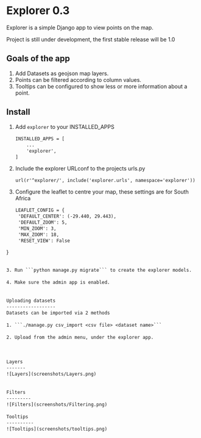 
Explorer 0.3
=============

Explorer is a simple Django app to view points on the map.

Project is still under development, the first stable release will be 1.0


Goals of the app
-----------------
1. Add Datasets as geojson map layers.
2. Points can be filtered according to column values.
3. Tooltips can be configured to show less or more information about a point.


Install
--------------

1. Add ```explorer``` to your INSTALLED_APPS
   
   ```
   INSTALLED_APPS = [
       ...
       'explorer',
   ]
   ```
   
2. Include the explorer URLconf to the projects urls.py

   ```
   url(r'^explorer/', include('explorer.urls', namespace='explorer'))
   ```
   
3. Configure the leaflet to centre your map, these settings are for South Africa
   ```
   LEAFLET_CONFIG = {
    'DEFAULT_CENTER': (-29.440, 29.443),
    'DEFAULT_ZOOM': 5,
    'MIN_ZOOM': 3,
    'MAX_ZOOM': 18,
    'RESET_VIEW': False
}
   ```

3. Run ```python manage.py migrate``` to create the explorer models.

4. Make sure the admin app is enabled.


Uploading datasets
------------------
Datasets can be imported via 2 methods

1. ```./manage.py csv_import <csv file> <dataset name>```

2. Upload from the admin menu, under the explorer app.



Layers
-------
![Layers](screenshots/Layers.png)


Filters
---------
![Filters](screenshots/Filtering.png)

Tooltips
----------
![Tooltips](screenshots/tooltips.png)


